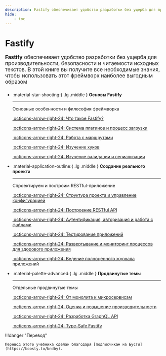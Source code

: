 ```yaml
---
description: Fastify обеспечивает удобство разработки без ущерба для производительности, безопасности и читаемости исходных текстов. В этой книге вы получите все необходимые знания, чтобы использовать этот фреймворк наиболее выгодным образом
hide:
    - toc
---
```


# Fastify

<big>**Fastify** обеспечивает удобство разработки без ущерба для производительности, безопасности и читаемости исходных текстов. В этой книге вы получите все необходимые знания, чтобы использовать этот фреймворк наиболее выгодным образом</big>

<div class="grid cards" style="margin-top: 1.6em" markdown>

-   :material-star-shooting:{ .lg .middle } **Основы Fastify**

    ***

    Основные особенности и философия фреймворка

    [:octicons-arrow-right-24: Что такое Fastify?](./basic/what-is-fastify.md)

    [:octicons-arrow-right-24: Система плагинов и процесс загрузки](./basic/plugin-system.md)

    [:octicons-arrow-right-24: Работа с маршрутами](./basic/routes.md)

    [:octicons-arrow-right-24: Изучение хуков](./basic/hooks.md)

    [:octicons-arrow-right-24: Изучение валидации и сериализации](./basic/validation-serialization.md)

-   :material-application-outline:{ .lg .middle } **Создание реального проекта**

    ***

    Спроектируем и построим RESTful-приложение

    [:octicons-arrow-right-24: Структура проекта и управление конфигурацией](./real-project/project-structure.md)

    [:octicons-arrow-right-24: Построение RESTful API](./real-project/restful-api.md)

    [:octicons-arrow-right-24: Аутентификация, авторизация и работа с файлами](./real-project/auth.md)

    [:octicons-arrow-right-24: Тестирование приложений](./real-project/testing.md)

    [:octicons-arrow-right-24: Развертывание и мониторинг процессов для здорового приложения](./real-project/deploy.md)

    [:octicons-arrow-right-24: Ведение полноценного журнала приложений](./real-project/logging.md)

-   :material-palette-advanced:{ .lg .middle } **Продвинутые темы**

    ***

    Отдельные продвинутые темы

    [:octicons-arrow-right-24: От монолита к микросервисам](./advanced/microservices.md)

    [:octicons-arrow-right-24: Оценка и повышение производительности](./advanced/performance.md)

    [:octicons-arrow-right-24: Разработка GraphQL API](./advanced/graphql.md)

    [:octicons-arrow-right-24: Type-Safe Fastify](./advanced/type-safe.md)

</div>

!!!danger "Перевод"

    Перевод этого учебника сделан благодаря [подписчикам на Бусти](https://boosty.to/bndby).
